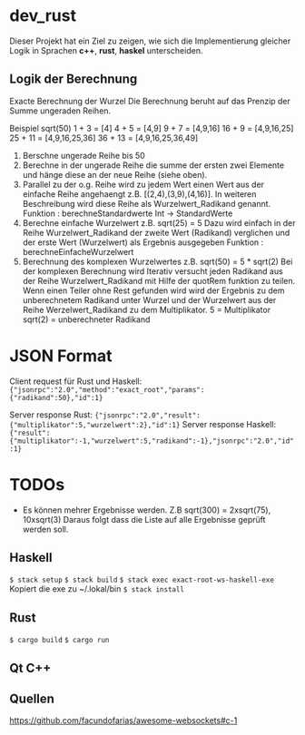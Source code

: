 # dev_rust
Dieser Projekt hat ein Ziel zu zeigen, wie sich die Implementierung gleicher 
Logik in Sprachen **c++**, **rust**, **haskel** unterscheiden.    

## Logik der Berechnung

Exacte Berechnung der Wurzel
Die Berechnung beruht auf das Prenzip der Summe ungeraden Reihen.

Beispiel sqrt(50)
1 + 3 = [4]
4 + 5 = [4,9]
9 + 7 = [4,9,16]
16 + 9 = [4,9,16,25]
25 + 11 = [4,9,16,25,36]
36 + 13 = [4,9,16,25,36,49]

1. Berschne ungerade Reihe bis 50
2. Berechne in der ungerade Reihe die summe der ersten zwei Elemente und hänge
   diese an der neue Reihe (siehe oben). 
3. Parallel zu der o.g. Reihe wird zu jedem Wert einen Wert aus der einfache 
   Reihe angehaengt z.B. [(2,4),(3,9),(4,16)]. In weiteren Beschreibung wird 
   diese Reihe als Wurzelwert_Radikand genannt.
   Funktion : berechneStandardwerte Int -> StandardWerte
4. Berechne einfache Wurzelwert z.B. sqrt(25) = 5
   Dazu wird einfach in der Reihe Wurzelwert_Radikand der zweite Wert 
   (Radikand) verglichen und der erste Wert (Wurzelwert) als Ergebnis
   ausgegeben
   Funktion : berechneEinfacheWurzelwert
5. Berechnung des komplexen Wurzelwertes z.B. sqrt(50) = 5 * sqrt(2)
   Bei der komplexen Berechnung wird Iterativ versucht jeden Radikand aus der 
   Reihe Wurzelwert_Radikand mit Hilfe der quotRem funktion zu teilen.
   Wenn einen Teiler ohne Rest gefunden wird wird der Ergebnis zu dem
   unberechnetem Radikand unter Wurzel und der Wurzelwert aus der Reihe 
   Werzelwert_Radikand zu dem Multiplikator. 
   5 = Multiplikator
   sqrt(2) =  unberechneter Radikand

# JSON Format

Client request für Rust und Haskell: `{"jsonrpc":"2.0","method":"exact_root","params":{"radikand":50},"id":1}`

Server response Rust: `{"jsonrpc":"2.0","result":{"multiplikator":5,"wurzelwert":2},"id":1}`
Server response Haskell: `{"result":{"multiplikator":-1,"wurzelwert":5,"radikand":-1},"jsonrpc":"2.0","id":1}`
# TODOs
- Es können mehrer Ergebnisse werden. Z.B sqrt(300) = 2xsqrt(75), 10xsqrt(3)
Daraus folgt dass die Liste auf alle Ergebnisse geprüft werden soll.

## Haskell
`$ stack setup`
`$ stack build`
`$ stack exec exact-root-ws-haskell-exe`
Kopiert die exe zu ~/.lokal/bin
`$ stack install`
## Rust
`$ cargo build`
`$ cargo run`
## Qt C++

## Quellen

https://github.com/facundofarias/awesome-websockets#c-1
